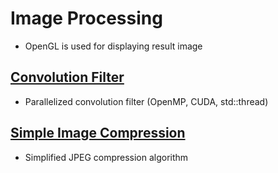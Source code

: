 # Image Processing

- OpenGL is used for displaying result image

## [Convolution Filter](ImageProcessing/Convolution%20Filter)
- Parallelized convolution filter (OpenMP, CUDA, std::thread)

## [Simple Image Compression](ImageProcessing/Simple%20Image%20Compression)
- Simplified JPEG compression algorithm
